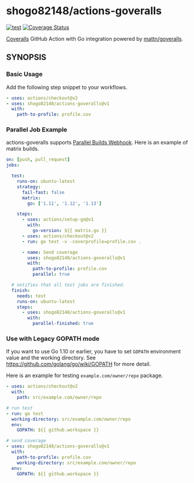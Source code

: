 # shogo82148/actions-goveralls

[![test](https://github.com/shogo82148/actions-goveralls/workflows/test/badge.svg?branch=master)](https://github.com/shogo82148/actions-goveralls/actions)
[![Coverage Status](https://coveralls.io/repos/github/shogo82148/actions-goveralls/badge.svg)](https://coveralls.io/github/shogo82148/actions-goveralls)

[Coveralls](https://coveralls.io/) GitHub Action with Go integration powered by [mattn/goveralls](https://github.com/mattn/goveralls).

## SYNOPSIS

### Basic Usage

Add the following step snippet to your workflows.

```yaml
- uses: actions/checkout@v2
- uses: shogo82148/actions-goveralls@v1
  with:
    path-to-profile: profile.cov
```

### Parallel Job Example

actions-goveralls supports [Parallel Builds Webhook](https://docs.coveralls.io/parallel-build-webhook).
Here is an example of matrix builds.

```yaml
on: [push, pull_request]
jobs:

  test:
    runs-on: ubuntu-latest
    strategy:
      fail-fast: false
      matrix:
        go: ['1.11', '1.12', '1.13']

    steps:
      - uses: actions/setup-go@v1
        with:
          go-version: ${{ matrix.go }}
      - uses: actions/checkout@v2
      - run: go test -v -coverprofile=profile.cov .

      - name: Send coverage
        uses: shogo82148/actions-goveralls@v1
        with:
          path-to-profile: profile.cov
          parallel: true

  # notifies that all test jobs are finished.
  finish:
    needs: test
    runs-on: ubuntu-latest
    steps:
      - uses: shogo82148/actions-goveralls@v1
        with:
          parallel-finished: true
```

### Use with Legacy GOPATH mode

If you want to use Go 1.10 or earlier, you have to set `GOPATH` environment value and the working directory.
See <https://github.com/golang/go/wiki/GOPATH> for more detail.

Here is an example for testing `example.com/owner/repo` package.

```yaml
- uses: actions/checkout@v2
  with:
    path: src/example.com/owner/repo

# run test
- run: go test
  working-directory: src/example.com/owner/repo
  env:
    GOPATH: ${{ github.workspace }}

# send coverage
- uses: shogo82148/actions-goveralls@v1
  with:
    path-to-profile: profile.cov
    working-directory: src/example.com/owner/repo
  env:
    GOPATH: ${{ github.workspace }}
```

